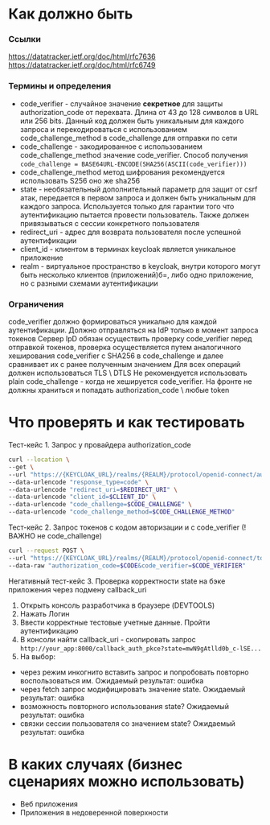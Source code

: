 # Как должно быть

### Ссылки
https://datatracker.ietf.org/doc/html/rfc7636
https://datatracker.ietf.org/doc/html/rfc6749

### Термины и определения
- code_verifier - случайное значение **секретное** для защиты authorization_code от перехвата. Длина от 43 до 128 символов в URL или 256 bits. Данный код должен быть уникальным для каждого запроса и перекодироваться с использованием code_challenge_method в code_challenge для отправки по сети
- code_challenge - закодированное с использованием code_challenge_method значение code_verifier. Способ получения 
`code_challenge = BASE64URL-ENCODE(SHA256(ASCII(code_verifier)))`
- code_challenge_method метод шифрования рекомендуется использовать S256 оно же sha256
- state - необязательный дополнительный параметр для защит от csrf атак, передается в первом запроса и должен быть уникальным для каждого запроса. Используется только для гарантии того что аутентификацию пытается провести пользователь. Также должен привязываться с сессии конкретного пользователя
- redirect_uri - адрес для возврата пользователя после успешной аутентификации
- client_id - клиентом в терминах keycloak является уникальное приложение 
- realm - виртуальное пространство в keycloak, внутри которого могут быть несколько клиентов (приложений)б=, либо одно приложение, но с разными схемами аутентификации

### Ограничения
code_verifier должно формироваться уникально для каждой аутентификации. Должно отправляться на IdP только в момент запроса токенов
Сервер IpD обязан осуществить проверку code_verifier перед отправкой токенов, проверка осуществляется путем аналогичного хеширования code_verifier с SHA256 в code_challenge и далее сравнивает их с ранее полученным значением
Для всех операций должен использоваться TLS \ DTLS
Не рекомендуется использовать plain code_challenge - когда не хешируется code_verifier.
На фронте не должны храниться и попадать authorization_code \ любые token

# Что проверять и как тестировать
Тест-кейс 1. Запрос у провайдера authorization_code
```sh
curl --location \
--get \
--url "https://{KEYCLOAK_URL}/realms/{REALM}/protocol/openid-connect/auth" \
--data-urlencode "response_type=code" \
--data-urlencode "redirect_uri=$REDIRECT_URI" \
--data-urlencode "client_id=$CLIENT_ID" \
--data-urlencode "code_challenge=$CODE_CHALLENGE" \
--data-urlencode "code_challenge_method=$CODE_CHALLENGE_METHOD"
```

Тест-кейс 2. Запрос токенов с кодом авторизации и с code_verifier (!ВАЖНО не code_challenge)
```sh
curl --request POST \
--url "https://{KEYCLOAK_URL}/realms/{REALM}/protocol/openid-connect/token" \
--data-raw "authorization_code=$CODE&code_verifier=$CODE_VERIFIER"
```

Негативный тест-кейс 3. Проверка корректности state на бэке приложения через подмену callback_uri
1. Открыть консоль разработчика в браузере (DEVTOOLS)
2. Нажать Логин
3. Ввести корректные тестовые учетные данные. Пройти аутентификацию
4. В консоли найти callback_uri - скопировать запрос `http://your_app:8000/callback_auth_pkce?state=mwN9gAtlld0b_c-lSE...`
5. На выбор:
- через режим инкогнито вставить запрос и попробовать повторно воспользоваться им. Ожидаемый результат: ошибка
- через fetch запрос модифицировать значение state. Ожидаемый результат: ошибка
- возможность повторного использования state? Ожидаемый результат: ошибка
- связки сессии пользователя со значением state? Ожидаемый результат: ошибка

# В каких случаях (бизнес сценариях можно использовать)
- Веб приложения
- Приложения в недоверенной поверхности